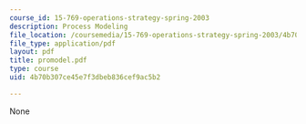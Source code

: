 ```yaml
---
course_id: 15-769-operations-strategy-spring-2003
description: Process Modeling
file_location: /coursemedia/15-769-operations-strategy-spring-2003/4b70b307ce45e7f3dbeb836cef9ac5b2_promodel.pdf
file_type: application/pdf
layout: pdf
title: promodel.pdf
type: course
uid: 4b70b307ce45e7f3dbeb836cef9ac5b2

---
```

None